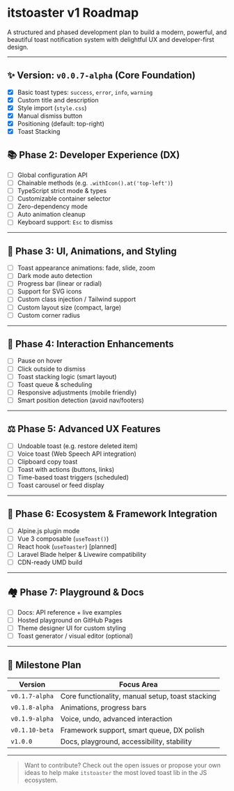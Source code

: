 # itstoaster v1 Roadmap

A structured and phased development plan to build a modern, powerful, and beautiful toast notification system with delightful UX and developer-first design.

---

## ✨ Version: `v0.0.7-alpha` (Core Foundation)
- [x] Basic toast types: `success`, `error`, `info`, `warning`
- [x] Custom title and description
- [x] Style import (`style.css`)
- [x] Manual dismiss button
- [x] Positioning (default: top-right)
- [x] Toast Stacking 

## 📚 Phase 2: Developer Experience (DX)
- [ ] Global configuration API
- [ ] Chainable methods (e.g. `.withIcon().at('top-left')`)
- [ ] TypeScript strict mode & types
- [ ] Customizable container selector
- [ ] Zero-dependency mode
- [ ] Auto animation cleanup
- [ ] Keyboard support: `Esc` to dismiss

---

## 🌟 Phase 3: UI, Animations, and Styling
- [ ] Toast appearance animations: fade, slide, zoom
- [ ] Dark mode auto detection
- [ ] Progress bar (linear or radial)
- [ ] Support for SVG icons
- [ ] Custom class injection / Tailwind support
- [ ] Custom layout size (compact, large)
- [ ] Custom corner radius

---

## 🧪 Phase 4: Interaction Enhancements
- [ ] Pause on hover
- [ ] Click outside to dismiss
- [ ] Toast stacking logic (smart layout)
- [ ] Toast queue & scheduling
- [ ] Responsive adjustments (mobile friendly)
- [ ] Smart position detection (avoid nav/footers)

---

## ⚖️ Phase 5: Advanced UX Features
- [ ] Undoable toast (e.g. restore deleted item)
- [ ] Voice toast (Web Speech API integration)
- [ ] Clipboard copy toast
- [ ] Toast with actions (buttons, links)
- [ ] Time-based toast triggers (scheduled)
- [ ] Toast carousel or feed display

---

## 🯡 Phase 6: Ecosystem & Framework Integration
- [ ] Alpine.js plugin mode
- [ ] Vue 3 composable (`useToast()`)
- [ ] React hook (`useToaster`) [planned]
- [ ] Laravel Blade helper & Livewire compatibility
- [ ] CDN-ready UMD build

---

## 🏘️ Phase 7: Playground & Docs
- [ ] Docs: API reference + live examples
- [ ] Hosted playground on GitHub Pages
- [ ] Theme designer UI for custom styling
- [ ] Toast generator / visual editor (optional)

---

## 🔄 Milestone Plan
| Version        | Focus Area                                  |
|----------------|----------------------------------------------|
| `v0.1.7-alpha` | Core functionality, manual setup, toast stacking|
| `v0.1.8-alpha` | Animations, progress bars   |
| `v0.1.9-alpha` | Voice, undo, advanced interaction            |
| `v0.1.10-beta` | Framework support, smart queue, DX polish    |
| `v1.0.0`       | Docs, playground, accessibility, stability   |

---

> Want to contribute? Check out the open issues or propose your own ideas to help make `itstoaster` the most loved toast lib in the JS ecosystem.

